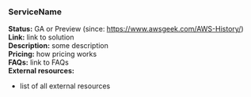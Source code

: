 ### ServiceName

**Status:** GA or Preview (since: https://www.awsgeek.com/AWS-History/)  
**Link:** link to solution  
**Description:** some description  
**Pricing:** how pricing works  
**FAQs:** link to FAQs  
**External resources:** 
* list of all external resources
  